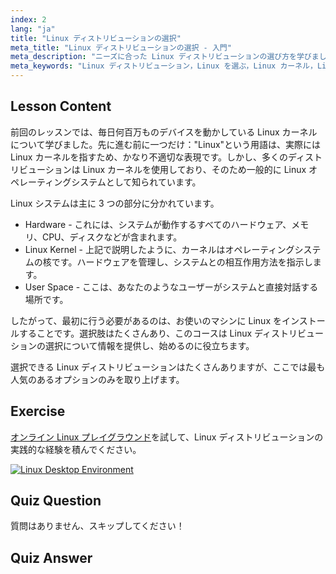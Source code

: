 ```yaml
---
index: 2
lang: "ja"
title: "Linux ディストリビューションの選択"
meta_title: "Linux ディストリビューションの選択 - 入門"
meta_description: "ニーズに合った Linux ディストリビューションの選び方を学びましょう。人気のオプションを探り、カーネル、ハードウェア、ユーザー空間を理解しましょう。Linux の旅を始めましょう！"
meta_keywords: "Linux ディストリビューション，Linux を選ぶ，Linux カーネル，Linux 初心者，Linux ガイド，Linux インストール，Linux チュートリアル"
---
```


## Lesson Content

前回のレッスンでは、毎日何百万ものデバイスを動かしている Linux カーネルについて学びました。先に進む前に一つだけ："Linux"という用語は、実際には Linux カーネルを指すため、かなり不適切な表現です。しかし、多くのディストリビューションは Linux カーネルを使用しており、そのため一般的に Linux オペレーティングシステムとして知られています。

Linux システムは主に 3 つの部分に分かれています。

- Hardware - これには、システムが動作するすべてのハードウェア、メモリ、CPU、ディスクなどが含まれます。
- Linux Kernel - 上記で説明したように、カーネルはオペレーティングシステムの核です。ハードウェアを管理し、システムとの相互作用方法を指示します。
- User Space - ここは、あなたのようなユーザーがシステムと直接対話する場所です。

したがって、最初に行う必要があるのは、お使いのマシンに Linux をインストールすることです。選択肢はたくさんあり、このコースは Linux ディストリビューションの選択について情報を提供し、始めるのに役立ちます。

選択できる Linux ディストリビューションはたくさんありますが、ここでは最も人気のあるオプションのみを取り上げます。

## Exercise

[オンライン Linux プレイグラウンド](https://labex.io/tutorials/linux-online-linux-playground-372915)を試して、Linux ディストリビューションの実践的な経験を積んでください。

[![Linux Desktop Environment](https://labex.io/_ipx/_/images/lab/env-desktop.png)](https://labex.io/tutorials/linux-online-linux-playground-372915)

## Quiz Question

質問はありません、スキップしてください！

## Quiz Answer
